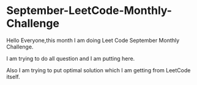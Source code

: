 # September-LeetCode-Monthly-Challenge


Hello Everyone,this month I am doing Leet Code September Monthly Challenge.

I am trying to do all question and I am putting here.

Also I am trying to put optimal solution which I am getting from LeetCode itself.
